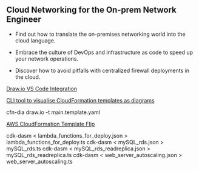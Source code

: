 ## Cloud Networking for the On-prem Network Engineer

* Find out how to translate the on-premises networking world into the cloud language. 

* Embrace the culture of DevOps and infrastructure as code to speed up your network operations. 

* Discover how to avoid pitfalls with centralized firewall deployments in the cloud.

[Draw.io VS Code Integration](https://marketplace.visualstudio.com/items?itemName=hediet.vscode-drawio)

[CLI tool to visualise CloudFormation templates as diagrams](https://www.npmjs.com/package/@mhlabs/cfn-diagram)

cfn-dia draw.io -t main.template.yaml

[AWS CloudFormation Template Flip](https://github.com/awslabs/aws-cfn-template-flip)

cdk-dasm < lambda_functions_for_deploy.json > lambda_functions_for_deploy.ts
cdk-dasm < mySQL_rds.json > mySQL_rds.ts
cdk-dasm < mySQL_rds_readreplica.json > mySQL_rds_readreplica.ts
cdk-dasm < web_server_autoscaling.json > web_server_autoscaling.ts
